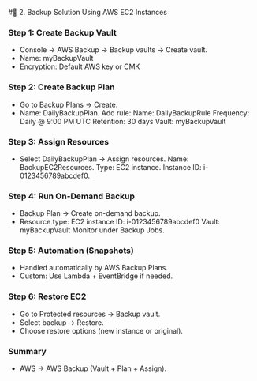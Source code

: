 #🔹 2. Backup Solution Using AWS EC2 Instances
### Step 1: Create Backup Vault
- Console → AWS Backup → Backup vaults → Create vault.
- Name: myBackupVault
- Encryption: Default AWS key or CMK

### Step 2: Create Backup Plan
- Go to Backup Plans → Create.
- Name: DailyBackupPlan.
Add rule:
Name: DailyBackupRule
Frequency: Daily @ 9:00 PM UTC
Retention: 30 days
Vault: myBackupVault

### Step 3: Assign Resources

- Select DailyBackupPlan → Assign resources.
Name: BackupEC2Resources.
Type: EC2 instance.
Instance ID: i-0123456789abcdef0.

### Step 4: Run On-Demand Backup

- Backup Plan → Create on-demand backup.
- Resource type: EC2 instance
ID: i-0123456789abcdef0
Vault: myBackupVault
Monitor under Backup Jobs.

### Step 5: Automation (Snapshots)

- Handled automatically by AWS Backup Plans.
- Custom: Use Lambda + EventBridge if needed.

### Step 6: Restore EC2

- Go to Protected resources → Backup vault.
- Select backup → Restore.
- Choose restore options (new instance or original).


### Summary
- AWS → AWS Backup (Vault + Plan + Assign).
